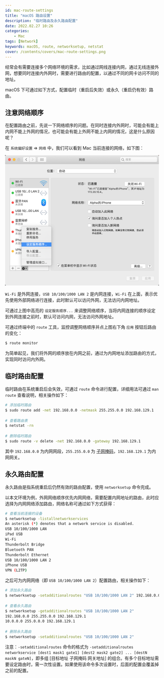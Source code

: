 ```yaml
---
id: mac-route-settings
title: "macOS 路由设置"
description: "临时路由及永久路由配置"
date: 2022.02.27 10:26
categories:
    - Mac
tags: [Network]
keywords: macOS, route, networksetup, netstat
cover: /contents/covers/mac-route-settings.png
---
```


经常会有需要连接多个网络环境的需求，比如通过网线连接内网，通过无线连接外网，想要同时连接内外网时，需要进行路由的配置，以通过不同的网卡访问不同的地址。

macOS 下可通过如下方式，配置临时（重启后失效）或永久（重启仍有效）路由。

## 注意网络顺序

在配置路由之前，先说一下网络顺序的问题。在同时连接内外网时，可能会有能上内网不能上外网的情况，也可能会有能上外网不能上内网的情况，这是什么原因呢？

在 `系统偏好设置` => `网络` 中，我们可以看到 Mac 当前连接的网络，如下图：

![network](/contents/covers/mac-route-settings.png)

`Wi-Fi` 是外网连接，`USB 10/100/1000 LAN 2` 是内网连接，`Wi-Fi` 在上面，表示优先使用外部网络进行连接，此时默认可以访问外网，无法访问内网地址。

可通过上图中高亮的 `设定服务顺序...` 来调整网络顺序，当将内网连接的顺序设定到外网连接之前时，默认可访问内网，无法访问外网地址。

可通过终端中的 `route` 工具，监控调整网络顺序并点上图右下角 `应用` 按钮后路由的变化：

```bash
$ route monitor
```

为简单起见，我们将外网的顺序放在内网之前，通过为内网地址添加路由的方式，实现同时访问内外网。


## 临时路由配置

临时路由在系统重启后会失效，可通过 `route` 命令进行配置，详细用法可通过 `man route` 查看说明，相关操作如下：

```bash
# 添加临时路由
$ sudo route add -net 192.168.0.0 -netmask 255.255.0.0 192.168.129.1

# 查看路由表
$ netstat -rn

# 删除临时路由
$ sudo route -v delete -net 192.168.0.0 -gateway 192.168.129.1
```

其中 `192.168.0.0` 为内网网段，`255.255.0.0` 为 [子网掩码](https://alphahinex.github.io/2020/08/23/subnet-mask/)，`192.168.129.1` 为内网网关。


## 永久路由配置

永久路由是指系统重启后仍然有效的路由配置，使用 `networksetup` 命令完成。

以本文环境为例，外网网络顺序优先内网网络，需要配置内网地址的路由，此时应选择为内网网络添加路由，网络名称可通过如下方式获得：

```bash
# 查看当前连接的设备
$ networksetup -listallnetworkservices
An asterisk (*) denotes that a network service is disabled.
USB 10/100/1000 LAN
iPad USB
Wi-Fi
Thunderbolt Bridge
Bluetooth PAN
Thunderbolt Ethernet
USB 10/100/1000 LAN 2
iPhone USB
VPN (L2TP)
```

之后可为内网网络（即 `USB 10/100/1000 LAN 2`）配置路由，相关操作如下：

```bash
# 添加永久路由
$ networksetup -setadditionalroutes "USB 10/100/1000 LAN 2" 192.168.0.0 255.255.0.0 192.168.129.1 10.0.0.0 255.0.0.0 192.168.129.1

# 查看永久路由
$ networksetup -getadditionalroutes "USB 10/100/1000 LAN 2"
192.168.0.0 255.255.0.0 192.168.129.1
10.0.0.0 255.0.0.0 192.168.129.1

# 删除永久路由
$ networksetup -setadditionalroutes "USB 10/100/1000 LAN 2"
```

注意：`-setadditionalroutes` 命令的格式为 `-setadditionalroutes networkservice [dest1 mask1 gate1] [dest2 mask2 gate2] ... [destN maskN gateN]`，即多组 [目标地址 子网掩码 网关地址] 的组合。有多个目标地址需要设定路由时，需一次性设置。如果使用该命令多次设置时，后面的配置会覆盖掉之前的配置。